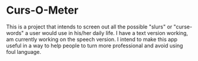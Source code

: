 # Curs-O-Meter
This is a project that intends to screen out all the possible "slurs" or "curse-words" a user would use in his/her daily life. I have a text version working, am currently working on the speech version.
I intend to make this app useful in a way to help people to turn more professional and avoid using foul language.
